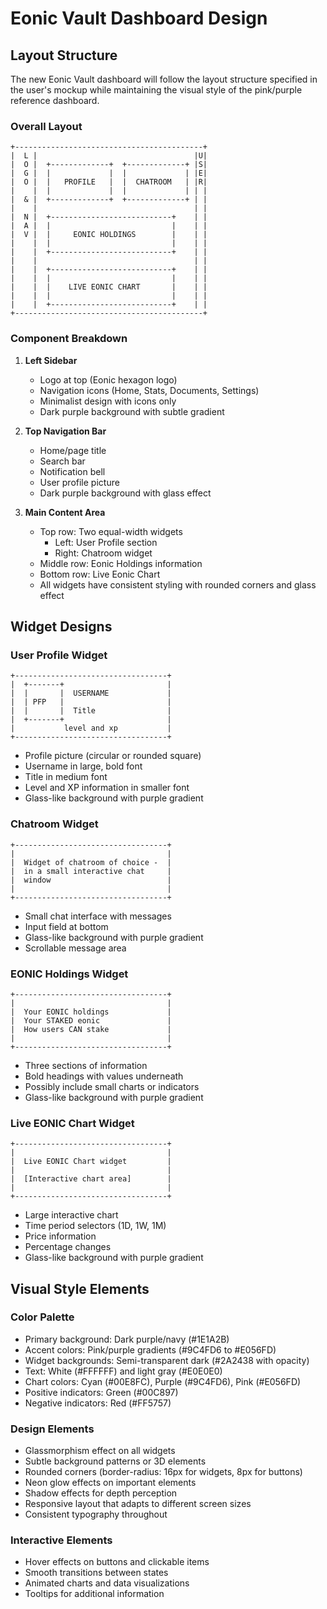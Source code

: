 # Eonic Vault Dashboard Design

## Layout Structure

The new Eonic Vault dashboard will follow the layout structure specified in the user's mockup while maintaining the visual style of the pink/purple reference dashboard.

### Overall Layout

```
+------------------------------------------+
|  L |                                   |U|
|  O |  +-------------+  +-------------+ |S|
|  G |  |             |  |             | |E|
|  O |  |   PROFILE   |  |  CHATROOM   | |R|
|    |  |             |  |             | | |
|  & |  +-------------+  +-------------+ | |
|    |                                   | |
|  N |  +---------------------------+    | |
|  A |  |                           |    | |
|  V |  |     EONIC HOLDINGS        |    | |
|    |  |                           |    | |
|    |  +---------------------------+    | |
|    |                                   | |
|    |  +---------------------------+    | |
|    |  |                           |    | |
|    |  |    LIVE EONIC CHART       |    | |
|    |  |                           |    | |
|    |  +---------------------------+    | |
+------------------------------------------+
```

### Component Breakdown

1. **Left Sidebar**
   - Logo at top (Eonic hexagon logo)
   - Navigation icons (Home, Stats, Documents, Settings)
   - Minimalist design with icons only
   - Dark purple background with subtle gradient

2. **Top Navigation Bar**
   - Home/page title
   - Search bar
   - Notification bell
   - User profile picture
   - Dark purple background with glass effect

3. **Main Content Area**
   - Top row: Two equal-width widgets
     - Left: User Profile section
     - Right: Chatroom widget
   - Middle row: Eonic Holdings information
   - Bottom row: Live Eonic Chart
   - All widgets have consistent styling with rounded corners and glass effect

## Widget Designs

### User Profile Widget
```
+----------------------------------+
|  +-------+                       |
|  |       |  USERNAME             |
|  | PFP   |                       |
|  |       |  Title                |
|  +-------+                       |
|           level and xp           |
+----------------------------------+
```

- Profile picture (circular or rounded square)
- Username in large, bold font
- Title in medium font
- Level and XP information in smaller font
- Glass-like background with purple gradient

### Chatroom Widget
```
+----------------------------------+
|                                  |
|  Widget of chatroom of choice -  |
|  in a small interactive chat     |
|  window                          |
|                                  |
+----------------------------------+
```

- Small chat interface with messages
- Input field at bottom
- Glass-like background with purple gradient
- Scrollable message area

### EONIC Holdings Widget
```
+----------------------------------+
|                                  |
|  Your EONIC holdings             |
|  Your STAKED eonic               |
|  How users CAN stake             |
|                                  |
+----------------------------------+
```

- Three sections of information
- Bold headings with values underneath
- Possibly include small charts or indicators
- Glass-like background with purple gradient

### Live EONIC Chart Widget
```
+----------------------------------+
|                                  |
|  Live EONIC Chart widget         |
|                                  |
|  [Interactive chart area]        |
|                                  |
+----------------------------------+
```

- Large interactive chart
- Time period selectors (1D, 1W, 1M)
- Price information
- Percentage changes
- Glass-like background with purple gradient

## Visual Style Elements

### Color Palette
- Primary background: Dark purple/navy (#1E1A2B)
- Accent colors: Pink/purple gradients (#9C4FD6 to #E056FD)
- Widget backgrounds: Semi-transparent dark (#2A2438 with opacity)
- Text: White (#FFFFFF) and light gray (#E0E0E0)
- Chart colors: Cyan (#00E8FC), Purple (#9C4FD6), Pink (#E056FD)
- Positive indicators: Green (#00C897)
- Negative indicators: Red (#FF5757)

### Design Elements
- Glassmorphism effect on all widgets
- Subtle background patterns or 3D elements
- Rounded corners (border-radius: 16px for widgets, 8px for buttons)
- Neon glow effects on important elements
- Shadow effects for depth perception
- Responsive layout that adapts to different screen sizes
- Consistent typography throughout

### Interactive Elements
- Hover effects on buttons and clickable items
- Smooth transitions between states
- Animated charts and data visualizations
- Tooltips for additional information
